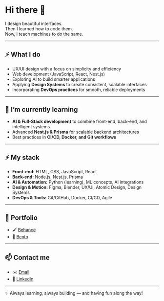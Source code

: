 # Hi there 👋

I design beautiful interfaces.  
Then I learned how to code them.  
Now, I teach machines to do the same.

---

## ⚡ What I do
- UX/UI design with a focus on simplicity and efficiency  
- Web development (JavaScript, React, Nest.js)  
- Exploring AI to build smarter applications  
- Applying **Design Systems** to create consistent, scalable interfaces  
- Incorporating **DevOps practices** for smooth, reliable deployments  

---

## 🌱 I’m currently learning
- **AI & Full-Stack development** to combine front-end, back-end, and intelligent systems  
- Advanced **Nest.js & Prisma** for scalable backend architectures  
- Best practices in **CI/CD, Docker, and Git workflows**  

---

## ⚡ My stack
- **Front-end:** HTML, CSS, JavaScript, React  
- **Back-end:** Node.js, Nest.js, Prisma  
- **AI & Automation:** Python (learning), ML concepts, AI integrations  
- **Design & Motion:** Figma, Blender, UX/UI, Atomic Design, Design Systems  
- **DevOps & Tools:** Git/GitHub, Docker, CI/CD, Agile  

---

## 🎨 Portfolio
- 🖌️ [Behance](https://www.behance.net/inspectcolombi)
- 🍱 [Bento](https://bento.me/yann-duchateau)

---

## 📫 Contact me
- ✉️ [Email](mailto:yann.duchateau97@gmail.com)  
- 💼 [LinkedIn](https://www.linkedin.com/in/yann-duchateau/)  

---

✨ Always learning, always building — and having fun along the way!
